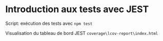 # Introduction aux tests avec JEST

Script: exécution des tests avec ```npm test```

Visualisation du tableau de bord JEST ```coverage\lcov-report\index.html```

